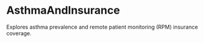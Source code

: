 # AsthmaAndInsurance
Explores asthma prevalence and remote patient monitoring (RPM) insurance coverage.
